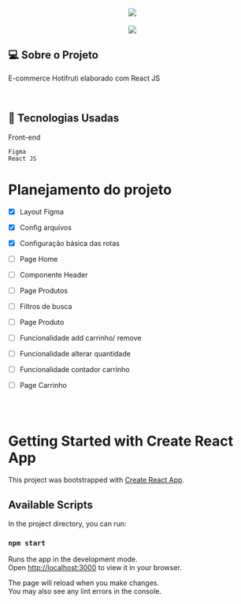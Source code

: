 <h1 align="center"> 
   <img width="auto" height="auto"  src="https://user-images.githubusercontent.com/46323667/155865027-779971d5-2baf-4e67-86db-78d4425e7ed6.png">
</h1>


 
<p align="center" >
  <img max-width="auto" height="auto"  src="https://user-images.githubusercontent.com/46323667/155864938-847cc09d-69e5-4ac5-81c8-d56a4e0c69d0.png      ">
  
</p>


## 💻  Sobre o Projeto
 E-commerce Hotifruti elaborado com React JS
<br>

 

  
<br>

## :rocket: Tecnologias Usadas
Front-end 
```
Figma
React JS 

```


# Planejamento do projeto

- [x] Layout Figma 
- [x] Config arquivos
- [x] Configuração básica das rotas 
- [ ] Page Home
- [ ] Componente Header
- [ ] Page Produtos
- [ ] Filtros de busca
- [ ] Page Produto
- [ ] Funcionalidade add carrinho/ remove
- [ ] Funcionalidade alterar quantidade
- [ ] Funcionalidade contador carrinho
- [ ] Page Carrinho




<br>
<br>


# Getting Started with Create React App

This project was bootstrapped with [Create React App](https://github.com/facebook/create-react-app).

## Available Scripts

In the project directory, you can run:

### `npm start`

Runs the app in the development mode.\
Open [http://localhost:3000](http://localhost:3000) to view it in your browser.

The page will reload when you make changes.\
You may also see any lint errors in the console.

